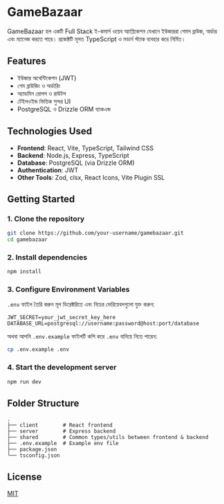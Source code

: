# GameBazaar

GameBazaar হল একটি Full Stack ই-কমার্স ওয়েব অ্যাপ্লিকেশন যেখানে ইউজাররা গেমস ব্রাউজ, অর্ডার এবং ম্যানেজ করতে পারে। প্রজেক্টটি মূলত TypeScript ও মডার্ন স্ট্যাক ব্যবহার করে নির্মিত।

## Features

- ইউজার অথেন্টিকেশন (JWT)
- গেম ব্রাউজিং ও অর্ডারিং
- অ্যাডমিন রোলস ও রাউটস
- টেইলওইন্ড ভিত্তিক সুন্দর UI
- PostgreSQL ও Drizzle ORM ব্যাকএন্ড

## Technologies Used

- **Frontend**: React, Vite, TypeScript, Tailwind CSS
- **Backend**: Node.js, Express, TypeScript
- **Database**: PostgreSQL (via Drizzle ORM)
- **Authentication**: JWT
- **Other Tools**: Zod, clsx, React Icons, Vite Plugin SSL

## Getting Started

### 1. Clone the repository

```bash
git clone https://github.com/your-username/gamebazaar.git
cd gamebazaar
```

### 2. Install dependencies

```bash
npm install
```

### 3. Configure Environment Variables

`.env` ফাইল তৈরি করুন মূল ডিরেক্টরিতে এবং নিচের ভেরিয়েবলগুলো যুক্ত করুন:

```env
JWT_SECRET=your_jwt_secret_key_here
DATABASE_URL=postgresql://username:password@host:port/database
```

অথবা আপনি `.env.example` ফাইলটি কপি করে `.env` বানিয়ে নিতে পারেন:

```bash
cp .env.example .env
```

### 4. Start the development server

```bash
npm run dev
```

## Folder Structure

```
.
├── client        # React frontend
├── server        # Express backend
├── shared        # Common types/utils between frontend & backend
├── .env.example  # Example env file
├── package.json
└── tsconfig.json
```

## License

[MIT](LICENSE)
